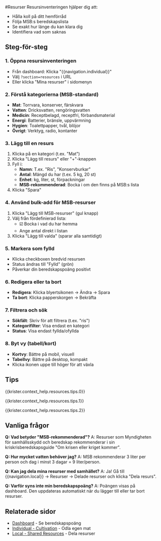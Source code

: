 #Resurser
Resursinventeringen hjälper dig att:
- Hålla koll på ditt hemförråd
- Följa MSB:s beredskapslista
- Se exakt hur länge du kan klara dig
- Identifiera vad som saknas

## Steg-för-steg

### 1. Öppna resursinventeringen
- Från dashboard: Klicka "{{navigation.individual}}"
- Välj `?section=resources` i URL
- Eller klicka "Mina resurser" i sidomenyn

### 2. Förstå kategorierna (MSB-standard)
- **Mat**: Torrvara, konserver, färskvara
- **Vatten**: Dricksvatten, rengöringsvatten
- **Medicin**: Receptbelagd, receptfri, förbandsmaterial
- **Energi**: Batterier, bränsle, uppvärmning
- **Hygien**: Toalettpapper, tvål, blöjor
- **Övrigt**: Verktyg, radio, kontanter

### 3. Lägg till en resurs
1. Klicka på en kategori (t.ex. "Mat")
2. Klicka "Lägg till resurs" eller "+"-knappen
3. Fyll i:
   - **Namn**: T.ex. "Ris", "Konservburkar"
   - **Antal**: Mängd du har (t.ex. 5 kg, 20 st)
   - **Enhet**: kg, liter, st, förpackningar
   - **MSB-rekommenderad**: Bocka i om den finns på MSB:s lista
4. Klicka "Spara"

### 4. Använd bulk-add för MSB-resurser
1. Klicka "Lägg till MSB-resurser" (gul knapp)
2. Välj från fördefinierad lista:
   - ☑️ Bocka i vad du har hemma
   - Ange antal direkt i listan
3. Klicka "Lägg till valda" (sparar alla samtidigt)

### 5. Markera som fylld
- Klicka checkboxen bredvid resursen
- Status ändras till "Fylld" (grön)
- Påverkar din beredskapspoäng positivt

### 6. Redigera eller ta bort
- **Redigera**: Klicka blyertsikonen → Ändra → Spara
- **Ta bort**: Klicka papperskorgen → Bekräfta

### 7. Filtrera och sök
- **Sökfält**: Skriv för att filtrera (t.ex. "ris")
- **Kategorifilter**: Visa endast en kategori
- **Status**: Visa endast fyllda/ofyllda

### 8. Byt vy (tabell/kort)
- **Kortvy**: Bättre på mobil, visuell
- **Tabellvy**: Bättre på desktop, kompakt
- Klicka ikonen uppe till höger för att växla

## Tips

{{krister.context_help.resources.tips.0}}

{{krister.context_help.resources.tips.1}}

{{krister.context_help.resources.tips.2}}

## Vanliga frågor

**Q: Vad betyder "MSB-rekommenderad"?**
A: Resurser som Myndigheten för samhällsskydd och beredskap rekommenderar i sin kriskrisberedskapsguide "Om krisen eller kriget kommer".

**Q: Hur mycket vatten behöver jag?**
A: MSB rekommenderar 3 liter per person och dag i minst 3 dagar = 9 liter/person.

**Q: Kan jag dela mina resurser med samhället?**
A: Ja! Gå till {{navigation.local}} → Resurser → Delade resurser och klicka "Dela resurs".

**Q: Varför syns inte min beredskapspoäng?**
A: Poängen visas på dashboard. Den uppdateras automatiskt när du lägger till eller tar bort resurser.

## Relaterade sidor
- [Dashboard](/help/dashboard.md) - Se beredskapspoäng
- [Individual - Cultivation](/help/individual/cultivation.md) - Odla egen mat
- [Local - Shared Resources](/help/local/resources-shared.md) - Dela resurser

